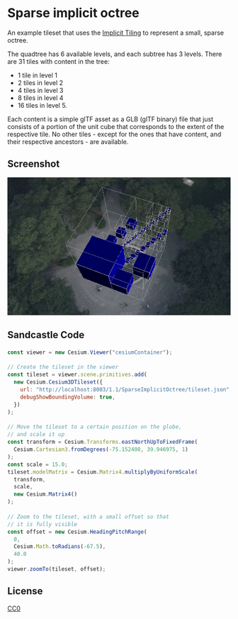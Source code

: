 
# Sparse implicit octree

An example tileset that uses the [Implicit Tiling](https://github.com/CesiumGS/3d-tiles/tree/draft-1.1/specification/ImplicitTiling) to represent a small, sparse octree. 

The quadtree has 6 available levels, and each subtree has 3 levels. There are 31 tiles with content in the tree: 

- 1 tile in level 1
- 2 tiles in level 2
- 4 tiles in level 3
- 8 tiles in level 4
- 16 tiles in level 5. 

Each content is a simple glTF asset as a GLB (glTF binary) file that just consists of a portion of the unit cube that corresponds to the extent of the respective tile. No other tiles - except for the ones that have content, and their respective ancestors - are available. 

## Screenshot

![Screenshot](screenshot/SparseImplicitOctree.png)

## Sandcastle Code

```JavaScript
const viewer = new Cesium.Viewer("cesiumContainer");

// Create the tileset in the viewer
const tileset = viewer.scene.primitives.add(
  new Cesium.Cesium3DTileset({
    url: "http://localhost:8003/1.1/SparseImplicitOctree/tileset.json",
    debugShowBoundingVolume: true,
  })
);

// Move the tileset to a certain position on the globe,
// and scale it up
const transform = Cesium.Transforms.eastNorthUpToFixedFrame(
  Cesium.Cartesian3.fromDegrees(-75.152408, 39.946975, 1)
);
const scale = 15.0;
tileset.modelMatrix = Cesium.Matrix4.multiplyByUniformScale(
  transform,
  scale,
  new Cesium.Matrix4()
);

// Zoom to the tileset, with a small offset so that
// it is fully visible
const offset = new Cesium.HeadingPitchRange(
  0,
  Cesium.Math.toRadians(-67.5),
  40.0
);
viewer.zoomTo(tileset, offset);
```

## License

[CC0](https://creativecommons.org/share-your-work/public-domain/cc0/)

